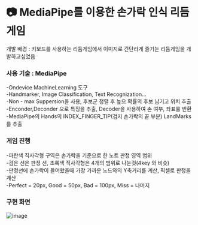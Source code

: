 # 📷 MediaPipe를 이용한 손가락 인식 리듬게임  

개발 배경 : 키보드를 사용하는 리듬게임에서 이미지로 간단라게 즐기는 리듬게임을 개발하고싶었음

### 사용 기술 : MediaPipe  
  
-Ondevice MachineLearning 도구  
-Handmarker, Image Classification, Text Recognization...  
-Non \- max Suppersion을 사용, 후보군 정렬 후 높으 확률의 후보 남기고 위치 추출  
-Enconder,Deconder 으로 특징을 추출, Decoder을 사용하여 손 여부, 좌표룰 반환  
-MediaPipe의 Hands의 INDEX_FINGER_TIP(검지 손가락의 끝 부분)  LandMarks를 추출   

### 게임 진행  
-파란색 직사각형 구역은 손가락을 기준으로 한 노트 판정 영역 범위  
-검은 선은 판정 선, 초록색 직사각형은 4개의 범위로 나눈것(4key 와 비슷)    
-판정선에 손가락이 들어왔을때 가장 가까운 노드와의 Y축거리를 계산, 픽셀로 판정을 계산  
-Perfect = 20px, Good = 50px, Bad = 100px, Miss = 나머지


### 구현 화면
![image](https://github.com/user-attachments/assets/77da3a9b-ed13-4edf-891b-72cd707fd430)  


